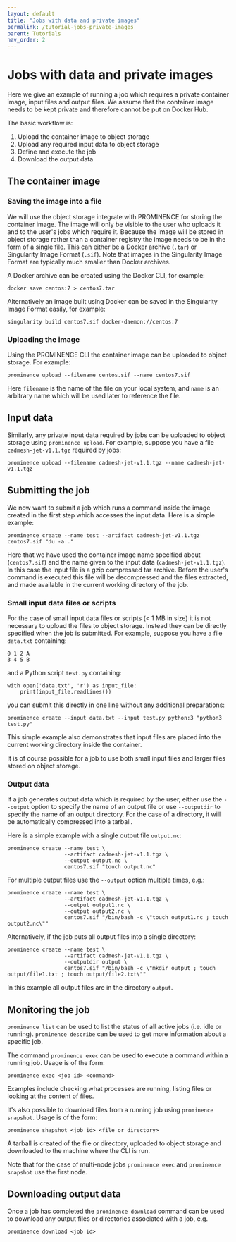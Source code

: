 ```yaml
---
layout: default
title: "Jobs with data and private images"
permalink: /tutorial-jobs-private-images
parent: Tutorials
nav_order: 2
---
```

# Jobs with data and private images
Here we give an example of running a job which requires a private container image, input files and output files. We assume that the container image needs to be kept private and therefore cannot be put on Docker Hub.

The basic workflow is:
1. Upload the container image to object storage
2. Upload any required input data to object storage
3. Define and execute the job
4. Download the output data

## The container image

### Saving the image into a file
We will use the object storage integrate with PROMINENCE for storing the container image. The image will only be visible to the user who uploads it and to the user's jobs which require it. Because the image will be stored in object storage rather than a container registry the image needs to be in the form of a single file. This can either be a Docker archive (`.tar`) or Singularity Image Format (`.sif`). Note that images in the Singularity Image Format are typically much smaller than Docker archives.

A Docker archive can be created using the Docker CLI, for example:
```
docker save centos:7 > centos7.tar
```
Alternatively an image built using Docker can be saved in the Singularity Image Format easily, for example:
```
singularity build centos7.sif docker-daemon://centos:7
```

### Uploading the image
Using the PROMINENCE CLI the container image can be uploaded to object storage. For example:
```
prominence upload --filename centos.sif --name centos7.sif
```
Here `filename` is the name of the file on your local system, and `name` is an arbitrary name which will be used later to reference the file.

## Input data
Similarly, any private input data required by jobs can be uploaded to object storage using `prominence upload`. For example, suppose you have a file `cadmesh-jet-v1.1.tgz` required by jobs:
```
prominence upload --filename cadmesh-jet-v1.1.tgz --name cadmesh-jet-v1.1.tgz
```

## Submitting the job
We now want to submit a job which runs a command inside the image created in the first step which accesses the input data. Here is a simple example:
```
prominence create --name test --artifact cadmesh-jet-v1.1.tgz centos7.sif "du -a ."
```
Here that we have used the container image name specified about (`centos7.sif`) and the name given to the input data (`cadmesh-jet-v1.1.tgz`). In this case the input file is a gzip compressed tar archive. Before the user's command is executed this file will be decompressed and the files extracted, and made available in the current working directory of the job.

### Small input data files or scripts
For the case of small input data files or scripts (< 1 MB in size) it is not necessary to upload the files to object storage. Instead they can be directly specified when the job is submitted. For example, suppose you have a file `data.txt` containing:
```
0 1 2 A
3 4 5 B
```
and a Python script `test.py` containing:
```
with open('data.txt', 'r') as input_file:
    print(input_file.readlines())
```
you can submit this directly in one line without any additional preparations:
```
prominence create --input data.txt --input test.py python:3 "python3 test.py"
```
This simple example also demonstrates that input files are placed into the current working directory inside the container.

It is of course possible for a job to use both small input files and larger files stored on object storage.

### Output data
If a job generates output data which is required by the user, either use the `--output` option to specify the name of an output file or use `--outputdir` to specify the name of an output directory. For the case of a directory, it will be automatically compressed into a tarball.

Here is a simple example with a single output file `output.nc`:
```
prominence create --name test \
                  --artifact cadmesh-jet-v1.1.tgz \
                  --output output.nc \
                  centos7.sif "touch output.nc"
```
For multiple output files use the `--output` option multiple times, e.g.:
```
prominence create --name test \
                  --artifact cadmesh-jet-v1.1.tgz \ 
                  --output output1.nc \
                  --output output2.nc \
                  centos7.sif "/bin/bash -c \"touch output1.nc ; touch output2.nc\""
```
Alternatively, if the job puts all output files into a single directory:
```
prominence create --name test \
                  --artifact cadmesh-jet-v1.1.tgz \ 
                  --outputdir output \
                  centos7.sif "/bin/bash -c \"mkdir output ; touch output/file1.txt ; touch output/file2.txt\""
```
In this example all output files are in the directory `output`.

## Monitoring the job
`prominence list` can be used to list the status of all active jobs (i.e. idle or running). `prominence describe` can be used to 
get more information about a specific job.

The command `prominence exec` can be used to execute a command within a running job. Usage is of the form:
```
prominence exec <job id> <command>
```
Examples include checking what processes are running, listing files or looking at the content of files.

It's also possible to download files from a running job using `prominence snapshot`. Usage is of the form:
```
prominence shapshot <job id> <file or directory>
```
A tarball is created of the file or directory, uploaded to object storage and downloaded to the machine where the CLI is run.

Note that for the case of multi-node jobs `prominence exec` and `prominence snapshot` use the first node.

## Downloading output data
Once a job has completed the `prominence download` command can be used to download any output files or directories associated with a job, e.g.
```
prominence download <job id>
```

